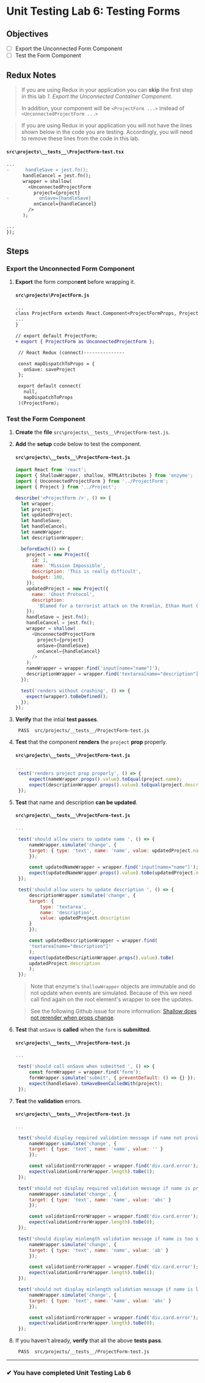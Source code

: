 # Unit Testing Lab 6: Testing Forms

## Objectives

- [ ] Export the Unconnected Form Component
- [ ] Test the Form Component

## Redux Notes

> If you are using Redux in your application you can **skip** the first step in this lab _1. Export the Unconnected Container Component_.
>
> In addition, your component will be `<ProjectForm ...>` instead of `<UnconnectedProjectForm ...>`

> If you are using Redux in your application you will not have the lines shown below in the code you are testing. Accordingly, you will need to remove these lines from the code in this lab.

#### `src\projects\__tests__\ProjectForm-test.tsx`

```diff
...
-      handleSave = jest.fn();
      handleCancel = jest.fn();
      wrapper = shallow(
        <UnconnectedProjectForm
          project={project}
-           onSave={handleSave}
          onCancel={handleCancel}
        />
      );

...
});
```

## Steps

### Export the Unconnected Form Component

1. **Export** the form compon**ent** before wrapping it.

   #### `src\projects\ProjectForm.js`

   ```diff
   ...
   class ProjectForm extends React.Component<ProjectFormProps, ProjectFormState> {
   ...
   }

   // export default ProjectForm;
   + export { ProjectForm as UnconnectedProjectForm };

    // React Redux (connect)---------------

    const mapDispatchToProps = {
      onSave: saveProject
    };

    export default connect(
      null,
      mapDispatchToProps
    )(ProjectForm);

   ```

### Test the Form Component

1. **Create** the **file** `src\projects\__tests__\ProjectForm-test.js`.
1. **Add** the **setup** code below to test the component.

   #### `src\projects\__tests__\ProjectForm-test.js`

   ```js
   import React from 'react';
   import { ShallowWrapper, shallow, HTMLAttributes } from 'enzyme';
   import { UnconnectedProjectForm } from '../ProjectForm';
   import { Project } from '../Project';

   describe('<ProjectForm />', () => {
     let wrapper;
     let project;
     let updatedProject;
     let handleSave;
     let handleCancel;
     let nameWrapper;
     let descriptionWrapper;

     beforeEach(() => {
       project = new Project({
         id: 1,
         name: 'Mission Impossible',
         description: 'This is really difficult',
         budget: 100,
       });
       updatedProject = new Project({
         name: 'Ghost Protocol',
         description:
           'Blamed for a terrorist attack on the Kremlin, Ethan Hunt (Tom Cruise) and the entire IMF agency...',
       });
       handleSave = jest.fn();
       handleCancel = jest.fn();
       wrapper = shallow(
         <UnconnectedProjectForm
           project={project}
           onSave={handleSave}
           onCancel={handleCancel}
         />
       );
       nameWrapper = wrapper.find('input[name="name"]');
       descriptionWrapper = wrapper.find('textarea[name="description"]');
     });

     test('renders without crashing', () => {
       expect(wrapper).toBeDefined();
     });
   });
   ```

1. **Verify** that the intial **test passes**.

   ```shell
    PASS  src/projects/__tests__/ProjectForm-test.js
   ```

1. **Test** that the component **renders** the `project` **prop** properly.

   #### `src\projects\__tests__\ProjectForm-test.js`

   ```js
   ...
    test('renders project prop properly', () => {
        expect(nameWrapper.props().value).toEqual(project.name);
        expect(descriptionWrapper.props().value).toEqual(project.description);
    });
   ```

1. **Test** that name and description **can be updated**.

   #### `src\projects\__tests__\ProjectForm-test.js`

   ```js
   ...

    test('should allow users to update name ', () => {
        nameWrapper.simulate('change', {
        target: { type: 'text', name: 'name', value: updatedProject.name }
        });

        const updatedNameWrapper = wrapper.find('input[name="name"]');
        expect(updatedNameWrapper.props().value).toBe(updatedProject.name);
    });

    test('should allow users to update description ', () => {
        descriptionWrapper.simulate('change', {
        target: {
            type: 'textarea',
            name: 'description',
            value: updatedProject.description
        }
        });

        const updatedDescriptionWrapper = wrapper.find(
        'textarea[name="description"]'
        );
        expect(updatedDescriptionWrapper.props().value).toBe(
        updatedProject.description
        );
    });
   ```

   > Note that enzyme's `ShallowWrapper` objects are immutable and do not update when events are simulated. Because of this we need call find again on the root element's wrapper to see the updates.

   > See the following Github issue for more information: [Shallow does not rerender when props change](https://github.com/airbnb/enzyme/issues/1229).

1. **Test** that `onSave` is **called** when the `form` is **submitted**.

   #### `src\projects\__tests__\ProjectForm-test.js`

   ```js
   ...

    test('should call onSave when submitted ', () => {
        const formWrapper = wrapper.find('form');
        formWrapper.simulate('submit', { preventDefault: () => {} });
        expect(handleSave).toHaveBeenCalledWith(project);
    });

   ```

1. **Test** the **validation** errors.

   #### `src\projects\__tests__\ProjectForm-test.js`

   ```js
   ...

    test('should display required validation message if name not provided', () => {
        nameWrapper.simulate('change', {
        target: { type: 'text', name: 'name', value: '' }
        });

        const validationErrorWrapper = wrapper.find('div.card.error');
        expect(validationErrorWrapper.length).toBe(1);
    });

    test('should not display required validation message if name is provided', () => {
        nameWrapper.simulate('change', {
        target: { type: 'text', name: 'name', value: 'abc' }
        });

        const validationErrorWrapper = wrapper.find('div.card.error');
        expect(validationErrorWrapper.length).toBe(0);
    });

    test('should display minlength validation message if name is too short', () => {
        nameWrapper.simulate('change', {
        target: { type: 'text', name: 'name', value: 'ab' }
        });

        const validationErrorWrapper = wrapper.find('div.card.error');
        expect(validationErrorWrapper.length).toBe(1);
    });

    test('should not display minlength validation message if name is long enough', () => {
        nameWrapper.simulate('change', {
        target: { type: 'text', name: 'name', value: 'abc' }
        });

        const validationErrorWrapper = wrapper.find('div.card.error');
        expect(validationErrorWrapper.length).toBe(0);
    });
   ```

1. If you haven't already, **verify** that all the above **tests pass**.

   ```shell
    PASS  src/projects/__tests__/ProjectForm-test.js
   ```

---

### &#10004; You have completed Unit Testing Lab 6

